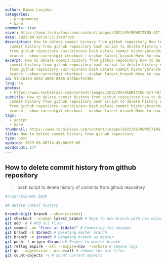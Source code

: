 ```yaml
---
author: Dimas Lanjaka
categories:
  - programming
  - bash
comments: true
cover: https://www.techielass.com/content/images/2022/09/REWRITING-GIT-HISTORY.png
date: 2023-04-10T14:53:37+07:00
description: How to delete commit history from github repository How to delete
  commit history from github repository bash script to delete history of commits
  from github repository /usr/bin/env bash delete commit historybranch=git
  branch --show-currentgit checkout --orphan latest_branch Move to new
excerpt: How to delete commit history from github repository How to delete
  commit history from github repository bash script to delete history of commits
  from github repository /usr/bin/env bash delete commit historybranch=git
  branch --show-currentgit checkout --orphan latest_branch Move to new
id: 51a1b33d-405d-4888-8416-037bbe7e136e
lang: en
photos:
  - https://www.techielass.com/content/images/2022/09/REWRITING-GIT-HISTORY.png
subtitle: How to delete commit history from github repository How to delete
  commit history from github repository bash script to delete history of commits
  from github repository /usr/bin/env bash delete commit historybranch=git
  branch --show-currentgit checkout --orphan latest_branch Move to new
tags:
  - script
  - bash
thumbnail: https://www.techielass.com/content/images/2022/09/REWRITING-GIT-HISTORY.png
title: How to delete commit history from github repository
type: post
updated: 2023-08-08T14:45:08+07:00
wordcount: 377
---
```


## How to delete commit history from github repository

> bash script to delete history of commits from github repository

```bash
#!/usr/bin/env bash

## delete commit history

branch=$(git branch --show-current)
git checkout --orphan latest_branch # Move to new branch with new object
git add -A # Add all files
git commit -am "Prune at $(date)" # Commiting the changes
git branch -D $branch # Deleting master branch
git branch -m $branch # Renaming branch as master
git push -f origin $branch # Pushes to master branch
git reflog expire --all --expire=now --verbose # remove logs
git gc --aggressive --prune=all # remove the old files
git count-objects -v # count current objects
```
